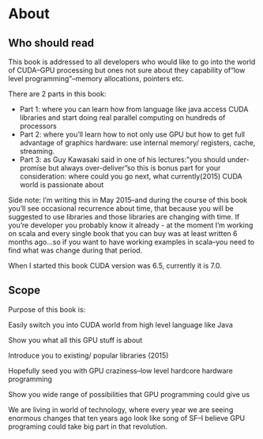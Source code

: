 # About

## Who should read

This book is addressed to all developers who would like to go into the world of CUDA–GPU processing but ones not sure about they capability of“low level programming”–memory allocations, pointers etc.

There are 2 parts in this book:

* Part 1: where you can learn how from language like java access CUDA libraries and start doing real parallel computing on hundreds of processors
* Part 2: where you’ll learn how to not only use GPU but how to get full advantage of graphics hardware: use internal memory/ registers, cache, streaming.
* Part 3: as Guy Kawasaki said in one of his lectures:”you should under-promise but always over-deliver”so this is bonus part for your consideration: where could you go next, what currently\(2015\) CUDA world is passionate about

Side note: I’m writing this in May 2015–and during the course of this book you’ll see occasional recurrence about time, that because you will be suggested to use libraries and those libraries are changing with time. If you’re developer you probably know it already - at the moment I’m working on scala and every single book that you can buy was at least written 6 months ago…so if you want to have working examples in scala–you need to find what was change during that period.

When I started this book CUDA version was 6.5, currently it is 7.0.

## Scope

Purpose of this book is:

Easily switch you into CUDA world from high level language like Java

Show you what all this GPU stuff is about

Introduce you to existing/ popular libraries \(2015\)

Hopefully seed you with GPU craziness–low level hardcore hardware programming

Show you wide range of possibilities that GPU programming could give us

We are living in world of technology, where every year we are seeing enormous changes that ten years ago look like song of SF–I believe GPU programing could take big part in that revolution.







